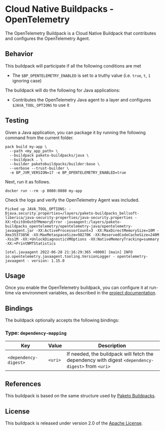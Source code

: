 # Cloud Native Buildpacks - OpenTelemetry

The OpenTelemetry Buildpack is a Cloud Native Buildpack that contributes and configures the OpenTelemetry Agent.

## Behavior

This buildpack will participate if all the following conditions are met

* The `$BP_OPENTELEMETRY_ENABLED` is set to a truthy value (i.e. `true`, `t`, `1` ignoring case)

The buildpack will do the following for Java applications:

* Contributes the OpenTelemetry Java agent to a layer and configures `$JAVA_TOOL_OPTIONS` to use it

## Testing

Given a Java application, you can package it by running the following command from the current folder.

```shell
pack build my-app \
  --path <my_app_path> \
  --buildpack paketo-buildpacks/java \
  --buildpack . \
  --builder paketobuildpacks/builder:base \
  --verbose --trust-builder \
  -e BP_JVM_VERSION=17 -e BP_OPENTELEMETRY_ENABLED=true
```

Next, run it as follows.

```shell
docker run --rm -p 8080:8080 my-app
```

Check the logs and verify the OpenTelemetry Agent was included.

```log
Picked up JAVA_TOOL_OPTIONS: -Djava.security.properties=/layers/paketo-buildpacks_bellsoft-liberica/java-security-properties/java-security.properties -XX:+ExitOnOutOfMemoryError -javaagent:/layers/paketo-buildpacks_opentelemetry/opentelemetry-java/opentelemetry-javaagent.jar -XX:ActiveProcessorCount=3 -XX:MaxDirectMemorySize=10M -Xmx3537385K -XX:MaxMetaspaceSize=98270K -XX:ReservedCodeCacheSize=240M -Xss1M -XX:+UnlockDiagnosticVMOptions -XX:NativeMemoryTracking=summary -XX:+PrintNMTStatistics

[otel.javaagent 2022-06-28 21:16:29:365 +0000] [main] INFO io.opentelemetry.javaagent.tooling.VersionLogger - opentelemetry-javaagent - version: 1.15.0
```

## Usage

Once you enable the OpenTelemetry buildpack, you can configure it at run-time via environment variables, as described in the [project documentation](https://opentelemetry.io/docs/instrumentation/java/automatic/agent-config/).

## Bindings

The buildpack optionally accepts the following bindings:

### Type: `dependency-mapping`

| Key                   | Value   | Description                                                                                       |
| --------------------- | ------- | ------------------------------------------------------------------------------------------------- |
| `<dependency-digest>` | `<uri>` | If needed, the buildpack will fetch the dependency with digest `<dependency-digest>` from `<uri>` |

## References

This buildpack is based on the same structure used by [Paketo Buildpacks](https://paketo.io).

## License

This buildpack is released under version 2.0 of the [Apache License][a].

[a]: http://www.apache.org/licenses/LICENSE-2.0
